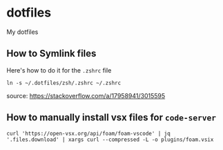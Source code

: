 # dotfiles
My dotfiles

## How to Symlink files

Here's how to do it for the `.zshrc` file
```shell
ln -s ~/.dotfiles/zsh/.zshrc ~/.zshrc
```

source: https://stackoverflow.com/a/17958941/3015595

## How to manually install vsx files for `code-server`


```shell
curl 'https://open-vsx.org/api/foam/foam-vscode' | jq '.files.download' | xargs curl --compressed -L -o plugins/foam.vsix
```